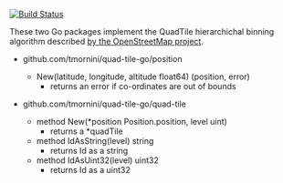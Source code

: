 [![Build Status](https://travis-ci.org/tmornini/quad-tile-go.svg?branch=master)](https://travis-ci.org/tmornini/quad-tile-go)

These two Go packages implement the QuadTile hierarchichal binning algorithm described [by the OpenStreetMap project](http://wiki.openstreetmap.org/wiki/QuadTiles).

* github.com/tmornini/quad-tile-go/position
  * New(latitude, longitude, altitude float64) (position, error)
    * returns an error if co-ordinates are out of bounds

* github.com/tmornini/quad-tile-go/quad-tile
  * method New(*position Position.position, level uint)
    * returns a *quadTile
  * method IdAsString(level) string
    * returns Id as a string
  * method IdAsUint32(level) uint32
    * returns Id as a uint32
